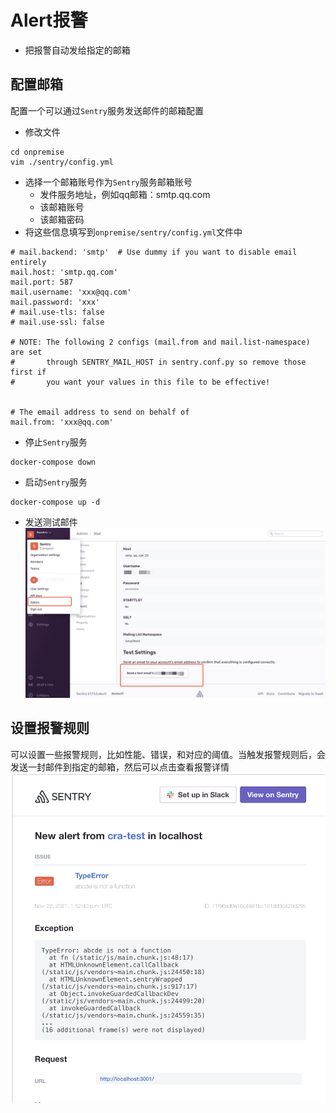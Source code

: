 # Alert报警
* 把报警自动发给指定的邮箱
## 配置邮箱
配置一个可以通过`Sentry`服务发送邮件的邮箱配置
* 修改文件
```
cd onpremise
vim ./sentry/config.yml
```
* 选择一个邮箱账号作为`Sentry`服务邮箱账号
  * 发件服务地址，例如qq邮箱：smtp.qq.com
  * 该邮箱账号
  * 该邮箱密码
* 将这些信息填写到`onpremise/sentry/config.yml`文件中
```
# mail.backend: 'smtp'  # Use dummy if you want to disable email entirely
mail.host: 'smtp.qq.com'
mail.port: 587 
mail.username: 'xxx@qq.com'
mail.password: 'xxx'
# mail.use-tls: false
# mail.use-ssl: false

# NOTE: The following 2 configs (mail.from and mail.list-namespace) are set
#       through SENTRY_MAIL_HOST in sentry.conf.py so remove those first if
#       you want your values in this file to be effective!


# The email address to send on behalf of
mail.from: 'xxx@qq.com'
```
* 停止`Sentry`服务
```
docker-compose down
```
* 启动`Sentry`服务
```
docker-compose up -d
```
* 发送测试邮件
![image](https://github.com/JX-Zhuang/sentry/blob/master/05/imgs/test-mail.png)
## 设置报警规则
可以设置一些报警规则，比如性能、错误，和对应的阈值。当触发报警规则后，会发送一封邮件到指定的邮箱，然后可以点击查看报警详情
![image](https://github.com/JX-Zhuang/sentry/blob/master/05/imgs/mail.png)